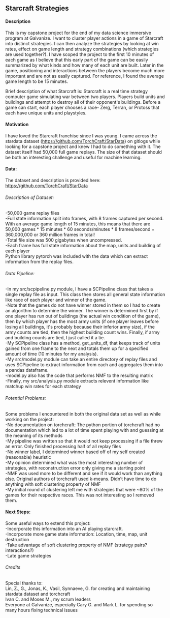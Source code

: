 ## Starcraft Strategies


#### Description

This is my capstone project for the end of my data science immersive program at Galvanize. I want to cluster player actions in a game of Starcraft into distinct strategies. I can then analyze the strategies by looking at win rates, effect on game length and strategy combinations (which strategies are used together?). I have scoped the project to the first 10 minutes of each game as I believe that this early part of the game can be easily summarized by what kinds and how many of each unit are built. Later in the game, positioning and interactions between the players become much more important and are not as easily captured. For reference, I found the average game length to be 15 minutes.

Brief description of what Starcraft is:
Starcraft is a real time strategy computer game simulating war between two players. Players build units and buildings and attempt to destroy all of their opponent's buildings. Before a game can start, each player chooses a race- Zerg, Terran, or Protoss that each have unique units and playstyles.


#### Motivation
I have loved the Starcraft franchise since I was young. I came across the stardata dataset (https://github.com/TorchCraft/StarData) on gitlogs while looking for a capstone project and knew I had to do something with it. The dataset itself had 50,000 full game replays. The size of that dataset should be both an interesting challenge and useful for machine learning.

#### Data:
The dataset and description is provided here:
https://github.com/TorchCraft/StarData

###### Description of Dataset:
-50,000 game replay files  
-Full state information split into frames, with 8 frames captured per second. With an average game length of 15 minutes, this means that there are 50,000 games * 15 minutes * 60 seconds/minutes * 8 frames/second = 360,000,000 or 360 million frames in total!  
-Total file size was 500 gigabytes when uncompressed.  
-Each frame has full state information about the map, units and building of each player  
Python library pytorch was included with the data which can extract information from the replay files.  

###### Data Pipeline:
-In my src/scpipeline.py module, I have a SCPipeline class that takes a single replay file as input. This class then stores all general state information like race of each player and winner of the game.  
-Note that the games do not have winner stored in them so I had to create an algorithm to determine the winner. The winner is determined first by if one player has run out of buildings (the actual win condition of the game), then by which player has the most army units (if one player leaves before losing all buildings, it's probably because their inferior army size), if the army counts are tied, then the highest building count wins. Finally, if army and building counts are tied, I just called it a tie.  
-My SCPipeline class has a method, get_units_df, that keeps track of units gained from one frame to the next and totals them up for a specified amount of time (10 minutes for my analysis).  
-My src/model.py module can take an entire directory of replay files and uses SCPipeline to extract information from each and aggregates them into a pandas dataframe.  
-model.py also has the code that performs NMF to the resulting matrix  
-Finally, my src/analysis.py module extracts relevent information like matchup win rates for each strategy  

###### Potential Problems:
Some problems I encountered in both the original data set as well as while working on the project:  
-No documentation on torchcraft: The python portion of torchcraft had no documentation which led to a lot of time spent playing with and guessing at the meaning of its methods  
-My pipeline was written so that it would not keep processing if a file threw an error. Only finished processing half of all replay files  
-No winner label, I determined winner based off of my self created (reasonable) heuristic  
-My opinion determined what was the most interesting number of strategies, with reconstruction error only giving me a starting point  
-NMF was used more to be different and see if it would work than anything else. Original authors of torchcraft used k-means. Didn’t have time to do anything with soft clustering property of NMF  
-My initial round of clustering left me with strategies that were ~80% of the games for their respective races. This was not interesting so I removed them.  

#### Next Steps:
Some useful ways to extend this project:  
-Incorporate this information into an AI playing starcraft.  
-Incorporate more game state information: Location, time, map, unit destruction  
-Take advantage of soft clustering property of NMF (strategy pairs? interactions?)  
-Late game strategies  

###### Credits
Special thanks to:  
Lin, Z., G., Jonas, K., Vasil, Synnaeve, G. for creating and maintaining stardata dataset and torchcraft  
Ivan C. and Moses M., my scrum leaders  
Everyone at Galvanize, especially Cary G. and Mark L. for spending so many hours fixing technical issues  
